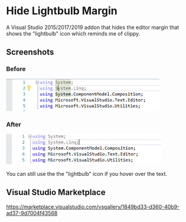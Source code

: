 # Hide Lightbulb Margin
A Visual Studio 2015/2017/2019 addon that hides the editor margin that shows the "lightbulb" icon which reminds me of clippy.

## Screenshots
### Before
![Before](Screenshots/before.png "Before")

### After
![After](Screenshots/after.png "After")

You can still use the the "lightbulb" icon if you hover over the text.

## Visual Studio Marketplace
https://marketplace.visualstudio.com/vsgallery/1849bd33-d360-40b9-ad37-9d7004f43568
